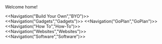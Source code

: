 Welcome home!

<<Navigation("Build Your Own","BYO")>>
<<Navigation("Gadgets","Gadgets")>>
<<Navigation("GoPlan","GoPlan")>>
<<Navigation("How To","How-To")>>
<<Navigation("Websites","Websites")>>
<<Navigation("Software","Software")>>